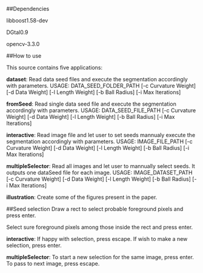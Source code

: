 ##Dependencies 

libboost1.58-dev

DGtal0.9

opencv-3.3.0

##How to use

This source contains five applications:


**dataset**: Read data seed files and execute the segmentation accordingly with parameters. 
USAGE: DATA_SEED_FOLDER_PATH [-c Curvature Weight] [-d Data Weight] [-l Length Weight] [-b Ball Radius] [-i Max Iterations]


**fromSeed**: Read single data seed file and execute the segmentation accordingly with parameters. 
USAGE: DATA_SEED_FILE_PATH [-c Curvature Weight] [-d Data Weight] [-l Length Weight] [-b Ball Radius] [-i Max Iterations]


**interactive**: Read image file and let user to set seeds mannualy execute the segmentation accordingly with parameters. 
USAGE: IMAGE_FILE_PATH [-c Curvature Weight] [-d Data Weight] [-l Length Weight] [-b Ball Radius] [-i Max Iterations]


**multipleSelector**: Read all images and let user to mannually select seeds. It outputs one dataSeed file for each image.
USAGE: IMAGE_DATASET_PATH [-c Curvature Weight] [-d Data Weight] [-l Length Weight] [-b Ball Radius] [-i Max Iterations]


**illustration**: Create some of the figures present in the paper.


##Seed selection
Draw a rect to select probable foreground pixels and press enter.

Select sure foreground pixels among those inside the rect and press enter.

**interactive**: If happy with selection, press escape. If wish to make a new selection, press enter.

**multipleSelector**: To start a new selection for the same image, press enter. To pass to next image, press escape.


